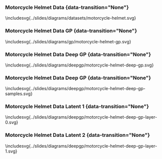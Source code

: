 
### Motorcycle Helmet Data {data-transition="None"}

\includesvg{../slides/diagrams/datasets/motorcycle-helmet.svg}

### Motorcycle Helmet Data GP {data-transition="None"}

\includesvg{../slides/diagrams/gp/motorcycle-helmet-gp.svg}

### Motorcycle Helmet Data Deep GP {data-transition="None"}

\includesvg{../slides/diagrams/deepgp/motorcycle-helmet-deep-gp.svg}

### Motorcycle Helmet Data Deep GP {data-transition="None"}

\includesvg{../slides/diagrams/deepgp/motorcycle-helmet-deep-gp-samples.svg}

### Motorcycle Helmet Data Latent 1 {data-transition="None"}

\includesvg{../slides/diagrams/deepgp/motorcycle-helmet-deep-gp-layer-0.svg}

### Motorcycle Helmet Data Latent 2 {data-transition="None"}

\includesvg{../slides/diagrams/deepgp/motorcycle-helmet-deep-gp-layer-1.svg}

